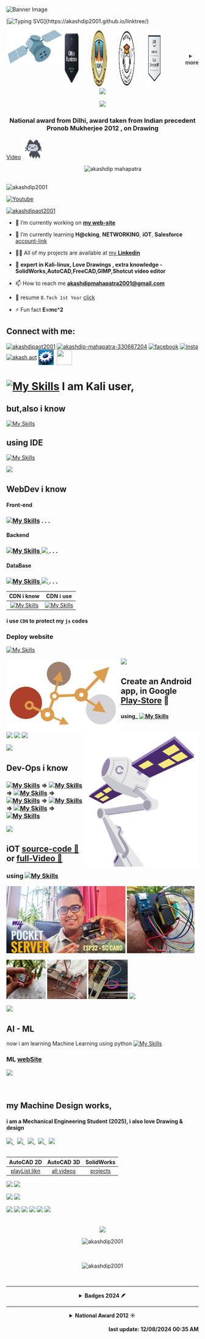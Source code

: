 ![Banner Image](https://user-images.githubusercontent.com/81384987/236854925-8284fc07-b28b-41eb-a00d-3b9a1b75cf43.png)

[![Typing SVG](https://readme-typing-svg.herokuapp.com?size=24&width=600&lines=Welcome+To+my+GitHub+Profile!)](https://akashdip2001.github.io/linktree/)


[<img align="left" alt="logo" width="150" src="img/about-nav-image.png">](https://www.credly.com/users/akashdip2001) 
<div style='display:flex; align-items:center; gap: 30px;' align='center'>
<a href="https://www.credly.com/go/6C69ZOKh"><img src="img/Badge/github-foundations.png" width="150px" height="150px" /></a>
<a href="https://www.linkedin.com/posts/akashdip2001_nasa-openscience-research-activity-7243236939678564352-q_rV"><img src="img/Badge/nasa open science Badge.png" width="150px" height="150px" /></a>
<a href="https://www.linkedin.com/posts/akashdip2001_postman-api-certification-activity-7264947968200368128-MHWG"><img src="img/Badge/Postman White badge.png" width="150px" height="150px" /></a>
<a href="https://www.credly.com/badges/998c7f5e-7081-4cd7-b8ee-153ece4d89f0/public_url"><img src="img/Badge/aws-educate-introduction-to-cloud-101.png" width="150px" height="150px" /></a>
</br>
 
<details>
  <summary style="opacity: 0.85;"><b>more</b></summary><br>
  <div style="display: flex; align-items: center; gap: 10px;" align="center">
    <a href="https://www.credly.com/badges/02600532-734a-44c4-954a-bc03105fa653/public_url"><img src="img/Badge/aws-educate-getting-started-with-storage.png" width="150px" height="150px" /></a>
    <a href="https://www.credly.com/badges/6ea09b08-c1f7-4035-ae3b-bf921004d224/public_url"><img src="img/Badge/aws-educate-getting-started-with-security.png" width="150px" height="150px" /></a>
    <a href="https://www.linkedin.com/posts/akashdip2001_cloudcomputing-ai-googlecloud-activity-7278061329901363200-ZFyq/"><img src="img/Badge/Cloud Technical Series App Dev & Infrastructure Edition.png" width="150px" height="150px" /></a>
    <a href="https://ti-user-certificates.s3.amazonaws.com/72109ec1-52dd-4663-9df4-754a8a1d0bff/b3a9ea05-0814-405b-976d-3d150fd56bad-akashdip-mahapatra-f1f2d132-53f4-47fc-b401-7ec7b0e76a62-certificate.pdf"><img src="img/Badge/GitLab 101.png" width="140px" height="140px" /></a>
   <a href="https://www.linkedin.com/posts/the-linux-foundation-training-%26-certification_iac-opentofu-devops-activity-7280661407161860096-SSSJ"><img src="img/Badge/lfel1009-getting-started-with-opentofu.png" width="150px" height="150px" /></a>
   <a href="https://www.credly.com/badges/e0536338-418a-44c7-bae8-e4d47398f1e5/public_url"><img src="img/Badge/lfel1007-automating-supply-chain-security-sboms-and.png" width="150px" height="150px" /></a>
<!--     <a href="http://verify.skilljar.com/c/ftvm76ers6tu"><img src="img/Badge/Introduction to FinOps.png" width="150px" height="150px" /></a>
    <a href="http://verify.skilljar.com/c/zbwf7vxha9yj"><img src="img/Badge/Introduction to FOCUS.png" width="150px" height="150px" /></a> -->
    <a href="https://www.linkedin.com/posts/akashdip2001_finops-cloudoptimization-devops-activity-7278651550309199872-Ad3P"><img src="img/Badge/finops-certified-engineer.png" width="150px" height="150px" /></a>
  </div>
</br>
 [Verify all Badges : ](https://www.credly.com/users/akashdip2001)
</details>

</div>
<!-- <img align="right" alt="logo" width="200" src="img/about-nav-image_03.png">   -->

<div align = 'center'>
 <img src = "https://capsule-render.vercel.app/api?type=transparent&fontColor=e3b778&fontStyle=samakaran&text=Akashdip%20Mahapatra&height=150&fontSize=80&desc=Haldia,%20IN&descAlignY=75&descAlign=82.4"/></div>
 
 <p align="center">
  <img src="https://readme-typing-svg.herokuapp.com?color=39ff14&center=true&lines=Drawing,+Coding,+Hacking;Mechanical+Engineer&center=true&width=380&height=45"/>
</p> 
<h3 align="center">National award from Dilhi, award taken from Indian precedent Pronob Mukherjee 2012 , on Drawing</h3> 

[Video](https://youtu.be/ysBF9EfvWkk?t=428) <img width="55" src="img/mona-loading-dark-7701a7b97370.gif">


<img align="right" alt="akashdip mahapatra" width="300" src="https://r2.community.samsung.com/t5/image/serverpage/image-id/3304657iA60B6CA715E3975F/image-size/large/is-moderation-mode/true?v=v2&px=999"> 
<br>&nbsp;
 
<br>

<p align="left"> <img src="https://komarev.com/ghpvc/?username=akashdip2001&label=Profile%20views&color=0e75b6&style=flat" alt="akashdip2001" /> </p>

<p align="left">
  <a href="https://www.youtube.com/channel/UCxvmp634YDc41xCWOdvWqoQ?sub_confirmation=1"><img alt="Youtube" title="Youtube" src="https://img.shields.io/badge/-Subscribe-red?style=for-the-badge&logo=youtube&logoColor=white"/></a>
</p>

<p align="left"> <a href="https://twitter.com/akashdipaot2001" target="blank"><img src="https://img.shields.io/twitter/follow/akashdipaot2001?logo=twitter&style=for-the-badge" alt="akashdipaot2001" /></a> </p>

- 🔭 I’m currently working on [**my web-site**](https://akashdip2001.github.io/website-2/)

- 🌱 I’m currently learning **H@cking**, **NETWORKING**, **iOT**, **Salesforce** [account-link](https://www.salesforce.com/trailblazer/akashdipmahapatra)

- 👨‍💻 All of my projects are available at [my **Linkedin**](https://www.linkedin.com/in/akashdip2001/)

- 💬 **expert in Kali-linux, Love Drawings , extra knowledge - SolidWorks,AutoCAD,FreeCAD,GIMP,Shotcut video editor**

- 📫 How to reach me **akashdipmahapatra2001@gmail.com**

- 📄 resume `B.Tech 1st Year` [click](https://akashdip2001.github.io/CV-1/)

- ⚡ Fun fact **E=mc^2**

<h2 align="left">Connect with me:</h2>
<p align="left">

<a href="https://twitter.com/akashdipaot2001" target="blank"><img align="center" src="https://user-images.githubusercontent.com/81384987/209952725-11bc27a9-cac1-4439-b129-62f51fe3fa72.png" alt="akashdipaot2001" height="40" width="40" /></a>
<a href="https://linkedin.com/in/akashdip-mahapatra-330687204" target="blank"><img align="center" src="https://user-images.githubusercontent.com/81384987/209952833-314ab313-7120-4755-b65c-b573098387b3.png" alt="akashdip-mahapatra-330687204" height="40" width="40" /></a>
<a href="https://fb.com/drawing.hobby.37" target="blank"><img align="center" src="https://user-images.githubusercontent.com/81384987/209952901-f366a196-d5bb-4c39-901e-7fc276088b92.png" alt="facebook" height="40" width="40" /></a>
<a href="https://instagram.com/akashdip_2001" target="blank"><img align="center" src="https://user-images.githubusercontent.com/81384987/209952945-2d0baca9-a03a-4a23-b7ea-b8bea3e7bc7f.png" alt="insta" height="40" width="40" /></a>
<a href="https://www.youtube.com/c/akash aot" target="blank"><img align="center" src="https://user-images.githubusercontent.com/81384987/209952974-0163b04e-ccae-4be5-844a-075ef85c43d2.png" alt="akash aot" height="40" width="50" /></a>
<a href="https://akashdip2001.github.io/linktree/" target="blank"><img align="center" src="img/logo.png" alt="akashdip2001" height="40" width="40" /></a>&nbsp;
<a href="mailto: akashdipmahapatra2001@gmail.com" target="blank"><img align="center" height="40" width="40px" src="https://user-images.githubusercontent.com/81384987/209952983-b1ade79d-a079-4181-b61a-0aad1573c87c.png" /></a>
</p>

# [![My Skills](https://skillicons.dev/icons?i=kali)](https://skillicons.dev) I am Kali user,
## but,also i know
[![My Skills](https://skillicons.dev/icons?i=linux,debian,ubuntu)](https://skillicons.dev)

## using IDE
[![My Skills](https://skillicons.dev/icons?i=bash,powershell,vim,vscode,visualstudio,pycharm,idea,atom,electron,androidstudio,replit,arduino)](https://skillicons.dev)

<img src="https://user-images.githubusercontent.com/73097560/115834477-dbab4500-a447-11eb-908a-139a6edaec5c.gif">

## WebDev i know

#### Front-end
### [![My Skills](https://skillicons.dev/icons?i=js,html,css,tailwind,bootstrap,php,react)](https://skillicons.dev) . . .

#### Backend
### [![My Skills](https://skillicons.dev/icons?i=js,jquery,nextjs,php,nodejs,npm,nginx,firebase,postman)](https://skillicons.dev)<a href= https://www.linux.org/> <img width ='40px' src ='https://img.icons8.com/nolan/64/api-settings.png'> </a> . . .

#### DataBase
### [![My Skills](https://skillicons.dev/icons?i=nodejs,mysql,mongodb,aws,postgres,redis)](https://skillicons.dev)<a href= https://www.linux.org/> <img width ='40px' src ='https://img.icons8.com/ios-filled/50/000000/sql.png'> </a> . . .

| CDN i know | CDN i use |
| :---: | :---: |
| [![My Skills](https://skillicons.dev/icons?i=cloudflare)](https://skillicons.dev) |  [![My Skills](https://skillicons.dev/icons?i=github,githubactions)](https://skillicons.dev) |

#### i use `CDN` to protect my `js` codes

### Deploy website
[![My Skills](https://skillicons.dev/icons?i=netlify,github,githubactions,heroku,vercel)](https://skillicons.dev)

<img align="left" alt="logo" width="300" src="img/about-nav-image_07.png">
<img align="right" alt="logo" width="300" src="img/about-nav-image_022.png">

<img src="https://user-images.githubusercontent.com/73097560/115834477-dbab4500-a447-11eb-908a-139a6edaec5c.gif">

## Create an Android app, in Google [Play-Store](https://play.google.com/store/apps/details?id=com.akashdipmahapatra.freecad&pcampaignid=web_share) 🔗
#### using_ [![My Skills](https://skillicons.dev/icons?i=androidstudio,java,xml,js,html,php,mysql)](https://skillicons.dev)
<p float="left">
  <img src="https://media.licdn.com/dms/image/D5622AQEOCSKToykkzQ/feedshare-shrink_800/0/1715259127569?e=1723680000&v=beta&t=YclJzy3p5MCS0gvdjosNVu6YE_YRrmFAl-zZLlWeVc4" width="51%" />
 <img src="https://media.licdn.com/dms/image/D5622AQGxVDMmCmjTnQ/feedshare-shrink_800/0/1715929076571?e=1723680000&v=beta&t=GOawHofeaYa0bFjT39U1El0BeMH80akurFrycvuArsA" width="15%" />
 <img src="https://media.licdn.com/dms/image/D5622AQHSy0JRzDV7YA/feedshare-shrink_800/0/1715929079496?e=1723680000&v=beta&t=5QdNKO8YtA8Rm7xPPhi06VMilg2R7_y3P-CWWgOq9t0" width="15%" />
</p>

<img src="https://user-images.githubusercontent.com/73097560/115834477-dbab4500-a447-11eb-908a-139a6edaec5c.gif">

## Dev-Ops i know
### [![My Skills](https://skillicons.dev/icons?i=github)](https://skillicons.dev) => [![My Skills](https://skillicons.dev/icons?i=gcp,aws)](https://skillicons.dev) => [![My Skills](https://skillicons.dev/icons?i=linux,kali,ubuntu)](https://skillicons.dev) => [![My Skills](https://skillicons.dev/icons?i=docker)](https://skillicons.dev) => [![My Skills](https://skillicons.dev/icons?i=jenkins)](https://skillicons.dev) => [![My Skills](https://skillicons.dev/icons?i=kubernetes,kafka)](https://skillicons.dev) => [![My Skills](https://skillicons.dev/icons?i=terraform)](https://skillicons.dev)

<img src="https://user-images.githubusercontent.com/73097560/115834477-dbab4500-a447-11eb-908a-139a6edaec5c.gif">

## iOT [source-code 🔗](https://github.com/akashdip2001/ESP32-host-HTML-website/blob/main/README.md) or [full-Video 🔗](https://youtu.be/ySJt3QGyr9w)
### using [![My Skills](https://skillicons.dev/icons?i=arduino,cpp,html)](https://skillicons.dev)
<p float="left">
  <img src="https://github.com/akashdip2001/ESP32-host-HTML-website/raw/main/img/youtube_1.jpg" width="62%" />
  <img src="https://github.com/akashdip2001/ESP32-host-HTML-website/raw/main/img/sd.jpg" width="35%" />
</p>
<p float="middle">
  <img src="https://github.com/akashdip2001/ESP32-host-HTML-website/raw/main/img/4G%20LTE%20(1).jpg" width="20.5%" />
  <img src="https://github.com/akashdip2001/ESP32-host-HTML-website/raw/main/img/sim800l.jpg" width="20.5%" />
 <img src="https://github.com/akashdip2001/ESP32-host-HTML-website/raw/main/img/sim800l_3.jpg" width="20.5%" />
 <img src="https://media.licdn.com/dms/image/D5622AQHWZgzEJ4LaQA/feedshare-shrink_800/0/1715885882452?e=1723680000&v=beta&t=B7MoIMssE8qfGnvE2_Ypg4L9RjN5KK2IrlQF00LHeho" width="26.5%" />
</p>
<img src="https://user-images.githubusercontent.com/73097560/115834477-dbab4500-a447-11eb-908a-139a6edaec5c.gif">

## AI - ML
now i am learning Machine Learning using python
[![My Skills](https://skillicons.dev/icons?i=python,sklearn,tensorflow,terraform)](https://skillicons.dev)

### ML [webSite](https://akashdip2001.github.io/ML-Machine-Learning/)

<img src="https://user-images.githubusercontent.com/73097560/115834477-dbab4500-a447-11eb-908a-139a6edaec5c.gif">

<!-- <h3> Skills</h3>
<a target="blank" href= https://www.geeksforgeeks.org/java/> <img width ='40px' src ='https://img.icons8.com/color/144/000000/java-coffee-cup-logo--v1.png'> </a>
<a href= https://www.geeksforgeeks.org/java/> <img width ='40px' src ='https://img.icons8.com/color/144/000000/python--v1.png'> </a>
<a href= https://www.geeksforgeeks.org/c-programming-language/> <img width ='40px' src ='https://img.icons8.com/color/144/000000/c-programming.png'> </a>
<a href= https://www.geeksforgeeks.org/c-plus-plus/> <img width ='40px' src ='https://img.icons8.com/color/144/000000/c-plus-plus-logo.png'> </a>
<a href= https://www.w3schools.com/html/> <img width ='40px' src ='https://img.icons8.com/color/144/000000/html-5--v1.png'> </a>
<a href= https://www.w3schools.com/css/> <img width ='40px' src ='https://img.icons8.com/color/144/000000/css3.png'> </a>
<a href= https://www.w3schools.com/css/><img width ='40px' src ='https://img.icons8.com/color/144/000000/javascript--v1.png'> </a>
<a href= https://www.w3schools.com/css/><img width ='40px' src ='https://image.pngaaa.com/388/3920388-middle.png'> </a>
<a href= https://www.geeksforgeeks.org/java/> <img width ='40px' src ='https://img.icons8.com/color/144/000000/bootstrap.png'> </a>
<a href= https://www.geeksforgeeks.org/java/> <img width ='40px' src ='https://img.icons8.com/ios-filled/150/000000/jquery.png'> </a>
<a href= https://www.geeksforgeeks.org/java/> <img width ='40px' src ='https://img.icons8.com/ios-filled/100/000000/command-line.png'> </a>
<a href= https://www.linux.org/> <img width ='40px' src ='https://img.icons8.com/fluency/144/000000/node-js.png'> </a>
<a href= https://www.linux.org/> <img width ='40px' src ='https://img.icons8.com/nolan/64/api-settings.png'> </a>
<a href= https://www.linux.org/> <img width ='40px' src ='https://img.icons8.com/ios-filled/50/000000/sql.png'> </a>
<a href= https://www.linux.org/> <img width ='40px' src ='https://img.icons8.com/external-tal-revivo-shadow-tal-revivo/96/000000/external-mongodb-a-cross-platform-document-oriented-database-program-logo-shadow-tal-revivo.png'> </a>
<a href= https://www.linux.org/> <img width ='40px' src ='https://img.icons8.com/officel/160/000000/react.png'> </a>
<a href= https://www.linux.org/> <img width ='40px' src ='https://img.icons8.com/external-prettycons-lineal-color-prettycons/98/000000/external-databases-web-seo-prettycons-lineal-color-prettycons.png'> </a>
<a href= https://www.linux.org/> <img width ='40px' src ='https://img.icons8.com/color/144/000000/linux--v1.png'> </a>
<a href= https://www.microsoft.com/en-in/windows> <img width ='40px' src ='https://img.icons8.com/fluency/144/000000/windows-10.png'> </a>
<a href= https://git-scm.com/> <img width ='40px' src ='https://img.icons8.com/color/144/000000/git.png'> </a>
<a href= https://www.docker.com/> <img width ='40px' src ='https://img.icons8.com/color/144/000000/docker.png'> </a>
<br> --->
<br>
<br>
<br>

## my Machine Design works,
#### i am a Mechanical Engineering Student (2025), i also love Drawing & design

<a href= https://youtu.be/ErIWwIEwdRA/> <img width ='130px' src ='https://github.com/akashdip2001/akashdip2001/assets/81384987/f599bec6-9eef-45e1-8eec-c6d007b83411'> </a>&nbsp;
<a href= https://youtu.be/ErIWwIEwdRA/> <img width ='100px' src ='https://github.com/akashdip2001/akashdip2001/assets/81384987/a9be7860-d6cc-4821-8dfe-7c52c1ae61ac'> </a>&nbsp;
<a href= https://youtu.be/ErIWwIEwdRA/> <img width ='170px' src ='https://akashdipmahapatra.netlify.app/wp-content/uploads/2022/06/AutocadCAD-300x101.png'> </a>&nbsp;
<a href= 'https://youtube.com/playlist?list=PL_RecMEcs_p9ch5BZzi7zywnL7niWHM8g'/> <img width ='110px' src ='https://user-images.githubusercontent.com/81384987/203127620-bd1a708a-4b0f-49d7-a7c6-e1f51307549b.png'> </a>&nbsp;
<a href= #/> <img width ='150px' src ='https://user-images.githubusercontent.com/81384987/203129870-842d0a8a-7805-4174-b53e-f5a89250a6cd.png'> </a>
<br>
<br>

| AutoCAD 2D | AutoCAD 3D | SolidWorks |
| :---: | :---: | :---: |
| [playList likn](https://youtube.com/playlist?list=PL_RecMEcs_p9D9Mw3hr-uLOXioiFdPDGd&si=AOfL6sZVMCxzmtrT) | [all videos](https://youtube.com/playlist?list=PL_RecMEcs_p9NEuljRr7hNsFiPASnJYQt&si=UPFIKc_Rp557CEnz) | [projects](https://youtube.com/playlist?list=PL_RecMEcs_p-rR-kDstljCglAQ4li-RGZ&si=n0Y5dFLoPopeffCx) |

<p float="left">
  <img src="https://media.licdn.com/dms/image/D5622AQEZKm_66Eb5JQ/feedshare-shrink_800/0/1716448531049?e=1723680000&v=beta&t=FFDAal-v6ccrR9u7v1n8kEi6RkzepIK8aKLte00S1JE" width="49%" />
  <img src="https://media.licdn.com/dms/image/D5622AQFKbHE73XpH2g/feedshare-shrink_800/0/1715888626070?e=1723680000&v=beta&t=7UwV9hY7vAnsb2NBuEbgtVH8aSROCdXFm_EBDsW961E" width="49%" />
</p>
<p float="left">
  <img src="https://media.licdn.com/dms/image/D5622AQEe6fOfswi0EQ/feedshare-shrink_800/0/1715877037566?e=1723680000&v=beta&t=1eYjMofrdcMYSY1mbqSoojjj4SG8CLIFKhTKtK_N1-U" width="36%" />
  <img src="https://media.licdn.com/dms/image/D5622AQFJ-u2BdGcuiw/feedshare-shrink_2048_1536/0/1714514089834?e=1723680000&v=beta&t=XnToN_jiU-tmJfi90U399g5E7bSCb5y25CxMz1i9qA0" width="63%" />
</p>
<p float="left">
  <img src="https://media.licdn.com/dms/image/D5622AQH9UCyjmuUNPg/feedshare-shrink_800/0/1714514085441?e=1723680000&v=beta&t=okwKidrILy5bQpfvESen7FYdFyIub8xf1r32YrVjrrw" width="15.9%" />
  <img src="https://media.licdn.com/dms/image/D5622AQEhs5M_TZpEHg/feedshare-shrink_800/0/1714514087782?e=1723680000&v=beta&t=f8trSMDDtzRwYEvMnHjC6JmgFb5k8IJjOS_A8nrcEBk" width="15.9%" />
 <img src="https://media.licdn.com/dms/image/D5622AQHuuqV2a8DkIQ/feedshare-shrink_2048_1536/0/1714514085785?e=1723680000&v=beta&t=2oyTXKORVsX232eZ5uz24gUX_KiOnQ5ldrCCZ0-As64" width="15.9%" />
 <img src="https://media.licdn.com/dms/image/D5622AQGN9aDxKKetzw/feedshare-shrink_2048_1536/0/1714514088769?e=1723680000&v=beta&t=4jUw8WzJbB-FhKEbH60ww9IudCblRi_U6AHdwl1zHic" width="15.9%" />
 <img src="https://media.licdn.com/dms/image/D5622AQHDYAqBpD0dFg/feedshare-shrink_2048_1536/0/1714514087209?e=1723680000&v=beta&t=m9JpRY1pMwArk48MsFbk_bQ0Jr-Umrfi_us_lo34LL8" width="15.9%" />
 <img src="https://media.licdn.com/dms/image/D5622AQFT98WhqvkAWQ/feedshare-shrink_2048_1536/0/1714514091122?e=1723680000&v=beta&t=cd-p6TrQu2_xeiDpVwsmJoypOQByb863Jfud6esBBHI" width="15.9%" />
</p>


<br>

<div align = "center">
<div align= "center"><img src="https://github-readme-stats-mu-dusky.vercel.app/api?username=akashdip2001&show_icons=true&theme=radical&count_private=true&include_all_commits=true"&custom_title="My Stats" align = "center"/></div>

<div align="center">


<p><img align="center" src="https://github-readme-stats.vercel.app/api/top-langs?username=akashdip2001&show_icons=true&locale=en&layout=compact&theme=transparent" alt="akashdip2001" /></p>

<br>

<p><img align="center" src="https://github-readme-streak-stats.herokuapp.com/?user=akashdip2001&theme=transparent" alt="akashdip2001" /></p>
<br>

---

<details>	
 <summary><b>Badges 2024 🪶</b></summary><br>
<div style='display:flex; align-items:center; gap: 10px;' align='center'>
<a href="https://www.credly.com/go/6C69ZOKh"><img src="img/Badge/github-foundations.png" width="100px" height="100px" /></a>
<a href="https://www.linkedin.com/posts/akashdip2001_nasa-openscience-research-activity-7243236939678564352-q_rV"><img src="img/Badge/nasa open science Badge.png" width="100px" height="100px" /></a>
<a href="https://badgr.com/public/assertions/S9quac7wTv6gBHZcz5lHzg?identity__email=akashdip.mahapatra.21@aot.edu.in"><img src="img/Badge/Postman White badge.png" width="100px" height="100px" /></a>
<a href="https://www.credly.com/badges/998c7f5e-7081-4cd7-b8ee-153ece4d89f0/public_url"><img src="img/Badge/aws-educate-introduction-to-cloud-101.png" width="100px" height="100px" /></a>
<a href="https://www.credly.com/badges/02600532-734a-44c4-954a-bc03105fa653/public_url"><img src="img/Badge/aws-educate-getting-started-with-storage.png" width="100px" height="100px" /></a>
<a href="https://www.credly.com/badges/6ea09b08-c1f7-4035-ae3b-bf921004d224/public_url"><img src="img/Badge/aws-educate-getting-started-with-security.png" width="100px" height="100px" /></a>
<a href="https://www.linkedin.com/posts/akashdip2001_cloudcomputing-ai-googlecloud-activity-7278061329901363200-ZFyq/"><img src="img/Badge/Cloud Technical Series App Dev & Infrastructure Edition.png" width="100px" height="100px" /></a>
<a href="https://www.linkedin.com/posts/the-linux-foundation-training-%26-certification_iac-opentofu-devops-activity-7280661407161860096-SSSJ"><img src="img/Badge/lfel1009-getting-started-with-opentofu.png" width="100px" height="100px" /></a>
<a href="https://www.credly.com/badges/e0536338-418a-44c7-bae8-e4d47398f1e5/public_url"><img src="img/Badge/lfel1007-automating-supply-chain-security-sboms-and.png" width="100px" height="100px" /></a>
<a href="http://verify.skilljar.com/c/ftvm76ers6tu"><img src="img/Badge/Introduction to FinOps.png" width="100px" height="100px" /></a>
<a href="http://verify.skilljar.com/c/zbwf7vxha9yj"><img src="img/Badge/Introduction to FOCUS.png" width="100px" height="100px" /></a>
<a href="https://www.linkedin.com/posts/akashdip2001_finops-cloudoptimization-devops-activity-7278651550309199872-Ad3P"><img src="img/Badge/finops-certified-engineer.png" width="100px" height="100px" /></a>

  <!-- <img src="https://raw.githubusercontent.com/GSSoC24/Postman-Challenge/main/docs/assets/1.png" width="100px" height="100px" />
  <img src="https://raw.githubusercontent.com/GSSoC24/Postman-Challenge/main/docs/assets/2.png" width="100px" height="100px" />
  <img src="https://raw.githubusercontent.com/GSSoC24/Postman-Challenge/main/docs/assets/3.png" width="100px" height="100px" />
  <img src="https://raw.githubusercontent.com/GSSoC24/Postman-Challenge/main/docs/assets/4.png" width="100px" height="100px" />
  <img src="https://raw.githubusercontent.com/GSSoC24/Postman-Challenge/main/docs/assets/5.png" width="100px" height="100px" />
  <img src="https://raw.githubusercontent.com/GSSoC24/Postman-Challenge/main/docs/assets/6.png" width="105px" height="105px" />
  <img src="https://raw.githubusercontent.com/GSSoC24/Postman-Challenge/main/docs/assets/7.png" width="100px" height="100px" />
  <img src="https://raw.githubusercontent.com/GSSoC24/Postman-Challenge/main/docs/assets/8.png" width="100px" height="100px" />
  <img src="https://raw.githubusercontent.com/GSSoC24/Contributor/refs/heads/main/assets/Code%20Luminary.png" width="105px" height="105px" />
  <img src="https://raw.githubusercontent.com/GSSoC24/Contributor/refs/heads/main/assets/Git%20Explorer.png" width="100px" height="100px" />
  <img src="https://raw.githubusercontent.com/GSSoC24/Contributor/refs/heads/main/assets/Pull%20Expert.png" width="100px" height="100px" /> --> </a>
</div>
</details>

---
<details>	
 <summary><b>National Award 2012 ☀️</b></summary><br>
<img src="https://user-images.githubusercontent.com/73097560/115834477-dbab4500-a447-11eb-908a-139a6edaec5c.gif">

---

<img align="left" alt="akashdip mahapatra" height="300" width="300" src="https://user-images.githubusercontent.com/81384987/203149442-c6ebb3af-d7c7-4b05-afd7-b3b4dd45a306.png">
<br>&nbsp;
<img align="right" alt="qr code" height="300" width="300" src="https://user-images.githubusercontent.com/81384987/192692360-f8d705b3-9924-4e8c-8c94-ada6739330e4.jpg">
    <br>&nbsp;

[![Star on GitHub](https://img.shields.io/github/stars/jonsn0w/hyde.svg?style=social)](https://akashdip2001.github.io/linktree/)
[![Tweet](https://img.shields.io/twitter/url/https/github.com/jonsn0w/hyde.svg?style=social)](https://www.youtube.com/channel/UCxvmp634YDc41xCWOdvWqoQ)


# National Award 2012

[Video](https://youtu.be/ysBF9EfvWkk?t=428) 
 <br>
 <br>
[**my web-site**](https://akashdip2001.github.io/linktree/)

---

<br>
<br>
 
<p float="left">
  <img src="https://media.licdn.com/dms/image/D5622AQGOks7yOpVGaQ/feedshare-shrink_800/0/1715884935857?e=1723680000&v=beta&t=beeWEp1j8wi1Bkkzzus8-L7ARhz00Y07nPNqc9slH04" width="29%" />
  <img src="https://media.licdn.com/dms/image/D5622AQHvxuKE1AuA-w/feedshare-shrink_800/0/1715884936404?e=1723680000&v=beta&t=GvtBwKGMHjKVKCWwzKUGL_HocoPHbOctuTUyuDZ0r5A" width="67%" />

<!-- <video width="15%" controls>
  <source src="https://youtu.be/ysBF9EfvWkk?t=428" type="video/mp4">
  Your browser does not support the video tag.
</video> -->
</p>
</details>

<h4 align="right">last update: 12/08/2024 00:35 AM</h4>
